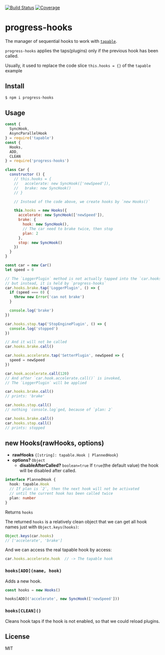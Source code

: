 [![Build Status](https://travis-ci.org/kaelzhang/progress-hooks.svg?branch=master)](https://travis-ci.org/kaelzhang/progress-hooks)
[![Coverage](https://codecov.io/gh/kaelzhang/progress-hooks/branch/master/graph/badge.svg)](https://codecov.io/gh/kaelzhang/progress-hooks)
<!-- optional appveyor tst
[![Windows Build Status](https://ci.appveyor.com/api/projects/status/github/kaelzhang/progress-hooks?branch=master&svg=true)](https://ci.appveyor.com/project/kaelzhang/progress-hooks)
-->
<!-- optional npm version
[![NPM version](https://badge.fury.io/js/progress-hooks.svg)](http://badge.fury.io/js/progress-hooks)
-->
<!-- optional npm downloads
[![npm module downloads per month](http://img.shields.io/npm/dm/progress-hooks.svg)](https://www.npmjs.org/package/progress-hooks)
-->
<!-- optional dependency status
[![Dependency Status](https://david-dm.org/kaelzhang/progress-hooks.svg)](https://david-dm.org/kaelzhang/progress-hooks)
-->

# progress-hooks

The manager of sequential hooks to work with [`tapable`](https://www.npmjs.com/package/tapable).

`progress-hooks` applies the taps(plugins) only if the previous hook has been called.

Usually, it used to replace the code slice `this.hooks = {}` of the `tapable` example

## Install

```sh
$ npm i progress-hooks
```

## Usage

```js
const {
  SyncHook,
  AsyncParallelHook
} = require('tapable')
const {
  Hooks,
  ADD,
  CLEAN
} = require('progress-hooks')

class Car {
  constructor () {
    // this.hooks = {
    //   accelerate: new SyncHook(['newSpeed']),
    //   brake: new SyncHook()
    // }

    // Instead of the code above, we create hooks by `new Hooks()`

    this.hooks = new Hooks({
      accelerate: new SyncHook(['newSpeed']),
      brake: {
        hook: new SyncHook(),
        // The car need to brake twice, then stop
        plan: 2
      },
      stop: new SyncHook()
    })
  }
}

const car = new Car()
let speed = 0

// The `LoggerPlugin` method is not actually tapped into the `car.hooks.brake`,
// but instead, it is held by `progress-hooks`
car.hooks.brake.tap('LoggerPlugin', () => {
  if (speed === 0) {
    throw new Error('can not brake')
  }

  console.log('brake')
})

car.hooks.stop.tap('StopEnginePlugin', () => {
  console.log('stopped')
})

// And it will not be called
car.hooks.brake.call()

car.hooks.accelerate.tap('SetterPlugin', newSpeed => {
  speed = newSpeed
})

car.hook.accelerate.call(120)
// And after `car.hook.accelerate.call()` is invoked,
// The `LoggerPlugin` will be applied

car.hooks.brake.call()
// prints: 'brake'

car.hooks.stop.call()
// nothing `console.log`ged, because of `plan: 2`

car.hooks.brake.call()
car.hooks.stop.call()
// prints: stopped
```

## new Hooks(rawHooks, options)

- **rawHooks** `{[string]: tapable.Hook | PlannedHook}`
- **options?** `Object`
  - **disableAfterCalled?** `boolean=true` If `true`(the default value) the hook will be disabled after called.

```ts
interface PlannedHook {
  hook: tapable.Hook
  // If plan is `2`, then the next hook will not be activated
  // until the current hook has been called twice
  plan: number
}
```

Returns `hooks`

The returned `hooks` is a relatively clean object that we can get all hook names just with `Object.keys(hooks)`:

```js
Object.keys(car.hooks)
// ['accelerate', 'brake']
```

And we can access the real tapable hook by access:

```js
car.hooks.accelerate.hook  // -> The tapable hook
```

### `hooks[ADD](name, hook)`

Adds a new hook.

```js
const hooks = new Hooks()

hooks[ADD]('accelerate', new SyncHook(['newSpeed']))
```

### `hooks[CLEAN]()`

Cleans hook taps if the hook is not enabled, so that we could reload plugins.

## License

MIT
